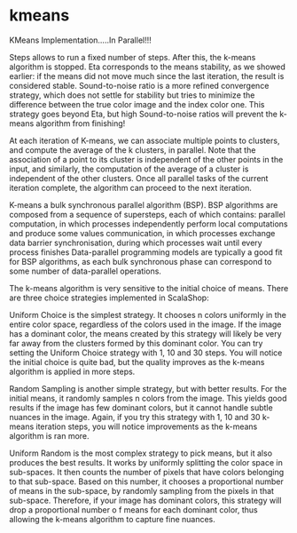 # kmeans
KMeans Implementation.....In Parallel!!!


Steps allows to run a fixed number of steps. After this, the k-means algorithm is stopped.
Eta corresponds to the means stability, as we showed earlier: if the means did not move much since the last iteration, the result is considered stable.
Sound-to-noise ratio is a more refined convergence strategy, which does not settle for stability but tries to minimize the difference between the true color image and the index color one. 
This strategy goes beyond Eta, but high Sound-to-noise ratios will prevent the k-means algorithm from finishing!

At each iteration of K-means, we can associate multiple points to clusters, and compute the average of the k clusters, in parallel.
Note that the association of a point to its cluster is independent of the other points in the input, and similarly, the computation of the
average of a cluster is independent of the other clusters. Once all parallel tasks of the current iteration complete, the algorithm can proceed
to the next iteration.

K-means a bulk synchronous parallel algorithm (BSP). BSP algorithms are composed from a sequence of supersteps, each of which contains:
parallel computation, in which processes independently perform local computations and produce some values communication, in 
which processes exchange data barrier synchronisation, during which processes wait until every process finishes
Data-parallel programming models are typically a good fit for BSP algorithms, as each bulk synchronous phase can correspond to
some number of data-parallel operations.

The k-means algorithm is very sensitive to the initial choice of means. There are three choice strategies implemented in ScalaShop:

Uniform Choice is the simplest strategy. It chooses n colors uniformly in the entire color space, regardless of the colors used in the image.
If the image has a dominant color, the means created by this strategy will likely be very far away from the clusters formed by this dominant color.
You can try setting the Uniform Choice strategy with 1, 10 and 30 steps. You will notice the initial choice is quite bad, but the quality improves as
the k-means algorithm is applied in more steps.

Random Sampling is another simple strategy, but with better results. For the initial means, it randomly samples n colors from the image.
This yields good results if the image has few dominant colors, but it cannot handle subtle nuances in the image. Again, if you try this strategy
with 1, 10 and 30 k-means iteration steps, you will notice improvements as the k-means algorithm is ran more.

Uniform Random is the most complex strategy to pick means, but it also produces the best results. It works by uniformly splitting the color space in sub-spaces.
It then counts the number of pixels that have colors belonging to that sub-space. Based on this number, it chooses a proportional number of means in the
sub-space, by randomly sampling from the pixels in that sub-space. Therefore, if your image has dominant colors, this strategy will drop a proportional number o
f means for each dominant color, thus allowing the k-means algorithm to capture fine nuances.

